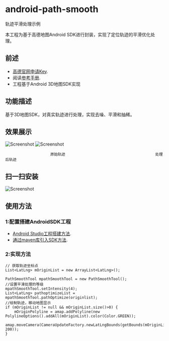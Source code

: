 # android-path-smooth
轨迹平滑处理示例

本工程为基于高德地图Android SDK进行封装，实现了定位轨迹的平滑优化处理。
## 前述 ##
- [高德官网申请Key](http://lbs.amap.com/dev/#/).
- 阅读[参考手册](http://a.amap.com/lbs/static/unzip/Android_Map_Doc/index.html).
- 工程基于Android 3D地图SDK实现

## 功能描述 ##
基于3D地图SDK，对真实轨迹进行处理，实现去噪、平滑和抽稀。

## 效果展示 ##
![Screenshot]( https://github.com/amap-demo/android-path-smooth/raw/master/apk/Screenshot1.png )
![Screenshot]( https://github.com/amap-demo/android-path-smooth/raw/master/apk/Screenshot2.png )

                        原始轨迹                                        处理后轨迹

## 扫一扫安装 ##
![Screenshot]( https://raw.githubusercontent.com/amap-demo/android-path-smooth/master/apk/download.png)  

## 使用方法 ##
### 1:配置搭建AndroidSDK工程 ###
- [Android Studio工程搭建方法](http://lbs.amap.com/api/android-sdk/guide/create-project/android-studio-create-project).
- [通过maven库引入SDK方法](http://lbs.amap.com/api/android-sdk/guide/create-project/android-studio-create-project#gradle_sdk).

### 2:实现方法 ###

``` 
// 获取轨迹坐标点
List<LatLng> mOriginList = new ArrayList<LatLng>();

PathSmoothTool mpathSmoothTool = new PathSmoothTool();
//设置平滑处理的等级
mpathSmoothTool.setIntensity(4);
List<LatLng> pathoptimizeList = mpathSmoothTool.pathOptimize(originlist);
//绘制轨迹，移动地图显示
if (mOriginList != null && mOriginList.size()>0) {
    mOriginPolyline = amap.addPolyline(new PolylineOptions().addAll(mOriginList).color(Color.GREEN));
    amap.moveCamera(CameraUpdateFactory.newLatLngBounds(getBounds(mOriginList), 200));
}
```
